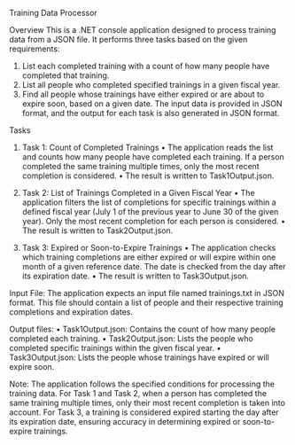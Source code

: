 Training Data Processor

Overview
This is a .NET console application designed to process training data from a JSON file. It performs three tasks based on the given requirements:
1. List each completed training with a count of how many people have completed that training.
2. List all people who completed specified trainings in a given fiscal year.
3. Find all people whose trainings have either expired or are about to expire soon, based on a given date.
The input data is provided in JSON format, and the output for each task is also generated in JSON format.

Tasks
1. Task 1: Count of Completed Trainings
•	The application reads the list and counts how many people have completed each training. If a person completed the same training multiple times, only the most recent completion is considered.
•	The result is written to Task1Output.json.

2. Task 2: List of Trainings Completed in a Given Fiscal Year
•	The application filters the list of completions for specific trainings within a defined fiscal year (July 1 of the previous year to June 30 of the given year). Only the most recent completion for each person is considered.
•	The result is written to Task2Output.json.

3. Task 3: Expired or Soon-to-Expire Trainings
•	The application checks which training completions are either expired or will expire within one month of a given reference date. The date is checked from the day after its expiration date.
•	The result is written to Task3Output.json.


Input File: 
The application expects an input file named trainings.txt in JSON format. This file should contain a list of people and their respective training completions and expiration dates.

Output files:
•	Task1Output.json: Contains the count of how many people completed each training.
•	Task2Output.json: Lists the people who completed specific trainings within the given fiscal year.
•	Task3Output.json: Lists the people whose trainings have expired or will expire soon.

Note: The application follows the specified conditions for processing the training data. For Task 1 and Task 2, when a person has completed the same training multiple times, only their most recent completion is taken into account. For Task 3, a training is considered expired starting the day after its expiration date, ensuring accuracy in determining expired or soon-to-expire trainings.
